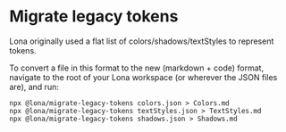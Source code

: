 # Migrate legacy tokens

Lona originally used a flat list of colors/shadows/textStyles to represent tokens.

To convert a file in this format to the new (markdown + code) format, navigate to the root of your Lona workspace (or wherever the JSON files are), and run:

```
npx @lona/migrate-legacy-tokens colors.json > Colors.md
npx @lona/migrate-legacy-tokens textStyles.json > TextStyles.md
npx @lona/migrate-legacy-tokens shadows.json > Shadows.md
```
